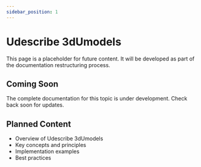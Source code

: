 ```yaml
---
sidebar_position: 1
---
```


# Udescribe 3dUmodels

This page is a placeholder for future content. It will be developed as part of the documentation restructuring process.

## Coming Soon

The complete documentation for this topic is under development. Check back soon for updates.

## Planned Content

- Overview of Udescribe 3dUmodels
- Key concepts and principles
- Implementation examples
- Best practices

